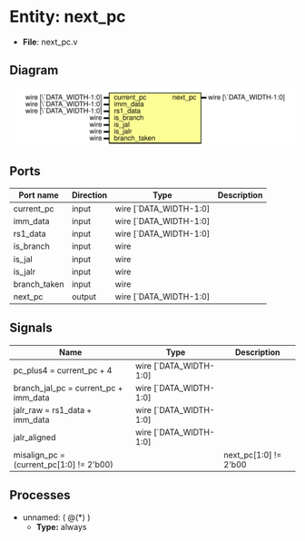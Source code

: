 
# Entity: next_pc 
- **File**: next_pc.v

## Diagram
![Diagram](next_pc.svg "Diagram")
## Ports

| Port name    | Direction | Type                   | Description |
| ------------ | --------- | ---------------------- | ----------- |
| current_pc   | input     | wire [`DATA_WIDTH-1:0] |             |
| imm_data     | input     | wire [`DATA_WIDTH-1:0] |             |
| rs1_data     | input     | wire [`DATA_WIDTH-1:0] |             |
| is_branch    | input     | wire                   |             |
| is_jal       | input     | wire                   |             |
| is_jalr      | input     | wire                   |             |
| branch_taken | input     | wire                   |             |
| next_pc      | output    | wire [`DATA_WIDTH-1:0] |             |

## Signals

| Name                                                              | Type                   | Description |
| ----------------------------------------------------------------- | ---------------------- | ----------- |
| pc_plus4 = current_pc + 4                                         | wire [`DATA_WIDTH-1:0] |             |
| branch_jal_pc = current_pc + imm_data                             | wire [`DATA_WIDTH-1:0] |             |
| jalr_raw = rs1_data + imm_data                                    | wire [`DATA_WIDTH-1:0] |             |
| jalr_aligned                                                      | wire [`DATA_WIDTH-1:0] |             |
| misalign_pc = (current_pc[1:0] != 2'b00) || next_pc[1:0] != 2'b00 | wire                   |             |

## Processes
- unnamed: ( @(*) )
  - **Type:** always
